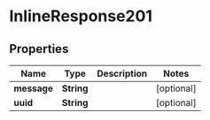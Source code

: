 
# InlineResponse201

## Properties
Name | Type | Description | Notes
------------ | ------------- | ------------- | -------------
**message** | **String** |  |  [optional]
**uuid** | **String** |  |  [optional]



